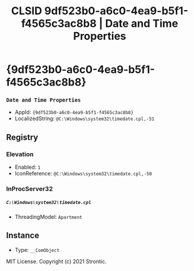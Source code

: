 ﻿---
title: "CLSID 9df523b0-a6c0-4ea9-b5f1-f4565c3ac8b8 | Date and Time Properties"
excerpt: What is COM-Object CLSID 9df523b0-a6c0-4ea9-b5f1-f4565c3ac8b8?
---

# {9df523b0-a6c0-4ea9-b5f1-f4565c3ac8b8}

### `Date and Time Properties`
* AppId: `{9df523b0-a6c0-4ea9-b5f1-f4565c3ac8b8}`
* LocalizedString: `@C:\Windows\system32\timedate.cpl,-51`

## Registry


### Elevation

* Enabled: `1`
* IconReference: `@C:\Windows\system32\timedate.cpl,-50`

### InProcServer32

##### `C:\Windows\system32\timedate.cpl`
* ThreadingModel: `Apartment`

## Instance

* Type: `__ComObject`

MIT License. Copyright (c) 2021 Strontic.


